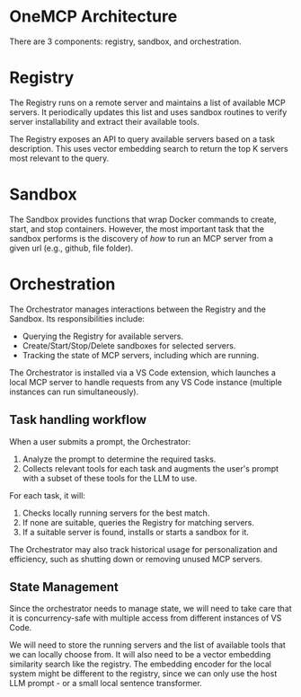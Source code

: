 # OneMCP Architecture
There are 3 components: registry, sandbox, and orchestration. 

# Registry
The Registry runs on a remote server and maintains a list of available MCP servers. It periodically updates this list and uses sandbox routines to verify server installability and extract their available tools.

The Registry exposes an API to query available servers based on a task description. This uses vector embedding search to return the top K servers most relevant to the query.


# Sandbox
The Sandbox provides functions that wrap Docker commands to create, start, and stop containers.  However, the most important task that the sandbox performs is the discovery of *how* to run an MCP server from a given url (e.g., github, file folder).


# Orchestration
The Orchestrator manages interactions between the Registry and the Sandbox. Its responsibilities include:

* Querying the Registry for available servers.
* Create/Start/Stop/Delete sandboxes for selected servers.
* Tracking the state of MCP servers, including which are running.

The Orchestrator is installed via a VS Code extension, which launches a local MCP server to handle requests from any VS Code instance (multiple instances can run simultaneously).

## Task handling workflow
When a user submits a prompt, the Orchestrator:
1. Analyze the prompt to determine the required tasks.
2. Collects relevant tools for each task and augments the user's prompt with a subset of these tools for the LLM to use.


For each task, it will:
1. Checks locally running servers for the best match.
2. If none are suitable, queries the Registry for matching servers.
3. If a suitable server is found, installs or starts a sandbox for it.

The Orchestrator may also track historical usage for personalization and efficiency, such as shutting down or removing unused MCP servers.

## State Management
Since the orchestrator needs to manage state, we will need to take care that it is concurrency-safe with multiple access from different instances of VS Code.

We will need to store the running servers and the list of available tools that we can locally choose from. It will also need to be a vector embedding similarity search like the registry. The embedding encoder for the local system might be different to the registry, since we can only use the host LLM prompt - or a small local sentence transformer.